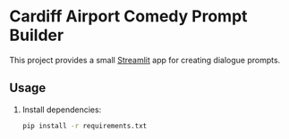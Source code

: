 # Cardiff Airport Comedy Prompt Builder

This project provides a small [Streamlit](https://streamlit.io/) app for creating dialogue prompts.

## Usage

1. Install dependencies:
   ```bash
   pip install -r requirements.txt
